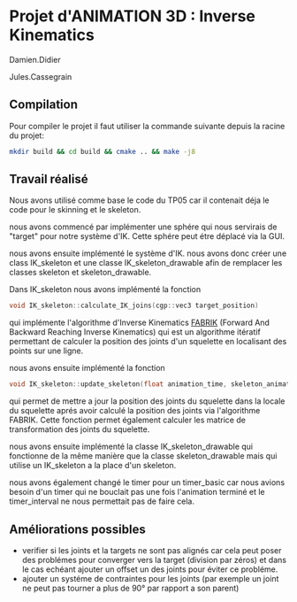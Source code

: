 # Projet d'ANIMATION 3D : Inverse Kinematics

Damien.Didier

Jules.Cassegrain

## Compilation

Pour compiler le projet il faut utiliser la commande suivante depuis la racine du projet:
```bash
mkdir build && cd build && cmake .. && make -j8
```

## Travail réalisé

Nous avons utilisé comme base le code du TP05 car il contenait déja le code
pour le skinning et le skeleton.

nous avons commencé par implémenter une sphére qui nous servirais de "target"
pour notre système d'IK. Cette sphére peut étre déplacé via la GUI.

nous avons ensuite implémenté le système d'IK. nous avons donc créer une class IK_skeleton et une classe IK_skeleton_drawable afin de remplacer les classes skeleton et skeleton_drawable.

Dans IK_skeleton nous avons implémenté la fonction
```c++
void IK_skeleton::calculate_IK_joins(cgp::vec3 target_position)
```
qui implémente l'algorithme d'Inverse Kinematics [FABRIK](http://www.andreasaristidou.com/FABRIK.html) (Forward And Backward Reaching Inverse Kinematics) qui est un algorithme itératif permettant de calculer la position des joints d'un squelette en localisant des points sur une ligne.

nous avons ensuite implémenté la fonction
```c++
void IK_skeleton::update_skeleton(float animation_time, skeleton_animation_structure &skeleton)
```
qui permet de mettre a jour la position des joints du squelette dans la locale du squelette aprés avoir calculé la position des joints via l'algorithme FABRIK. Cette fonction permet également calculer les matrice de transformation des joints du squelette.

nous avons ensuite implémenté la classe IK_skeleton_drawable qui fonctionne de la même manière que la classe skeleton_drawable mais qui utilise un IK_skeleton a la place d'un skeleton.

nous avons également changé le timer pour un timer_basic car nous avions besoin d'un timer qui ne bouclait pas une fois l'animation terminé et le timer_interval ne nous permettait pas de faire cela.

## Améliorations possibles

- verifier si les joints et la targets ne sont pas alignés car cela peut poser des problémes pour converger vers la target (division par zéros) et dans le cas echéant ajouter un offset un des joints pour éviter ce probléme.
- ajouter un systéme de contraintes pour les joints (par exemple un joint ne peut pas tourner a plus de 90° par rapport a son parent)

